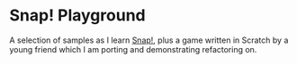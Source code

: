 # Snap! Playground
A selection of samples as I learn [Snap!](http://snap.berkeley.edu/), plus a game written in Scratch by a young friend which I am porting and demonstrating refactoring on.
